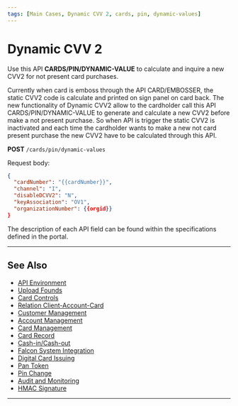 ```yaml
---
tags: [Main Cases, Dynamic CVV 2, cards, pin, dynamic-values]
---
```


# Dynamic CVV 2

Use this API **CARDS/PIN/DYNAMIC-VALUE** to calculate and inquire a new CVV2 for not present card purchases.

Currently when card is emboss through the API CARD/EMBOSSER, the static CVV2 code is calculate and printed on sign panel on card back. The new functionality of Dynamic CVV2 allow to the cardholder call this API CARDS/PIN/DYNAMIC-VALUE to generate and calculate a new CVV2 before make a not present purchase. So when API is trigger the static CVV2 is inactivated and each time the cardholder wants to make a new not card present purchase the new CVV2 have to be calculated through this API.

**POST** `/cards/pin/dynamic-values`
    
Request body:

```json
{
  "cardNumber": "{{cardNumber}}",
  "channel": "I",
  "disableDCVV2": "N",
  "keyAssociation": "OV1",
  "organizationNumber": {{orgid}}
}
```
  
The description of each API field can be found within the specifications defined in the portal.

---

## See Also

- [API Environment](?path=docs/main-cases/1-api-environment.md)
- [Upload Founds](docs/main-cases/2-uploads.md)
- [Card Controls](?path=docs/main-cases/3-card-controls.md)
- [Relation Client-Account-Card](?path=docs/main-cases/4-relation.md)
- [Customer Management](?path=docs/main-cases/5-customer.md)
- [Account Management](?path=docs/main-cases/6-account.md)
- [Card Management](?path=docs/main-cases/7-card.md)
- [Card Record](?path=docs/main-cases/8-record.md)
- [Cash-in/Cash-out](?path=docs/main-cases/9-cash-in-out.md)
- [Falcon System Integration](?path=docs/main-cases/10-falcon.md)
- [Digital Card Issuing](?path=docs/main-cases/11-digital.md)
- [Pan Token](?path=docs/main-cases/12-pan-token.md)
- [Pin Change](?path=docs/main-cases/13-pin-change.md)
- [Audit and Monitoring](?path=docs/main-cases/15-audit.md)
- [HMAC Signature](?path=docs/main-cases/16-hmac.md)

---
